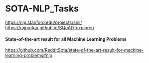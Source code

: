 # SOTA-NLP_Tasks

https://nlp.stanford.edu/projects/snli/  
https://rajpurkar.github.io/SQuAD-explorer/

#### State-of-the-art result for all Machine Learning Problems  
https://github.com/RedditSota/state-of-the-art-result-for-machine-learning-problems#nlp
